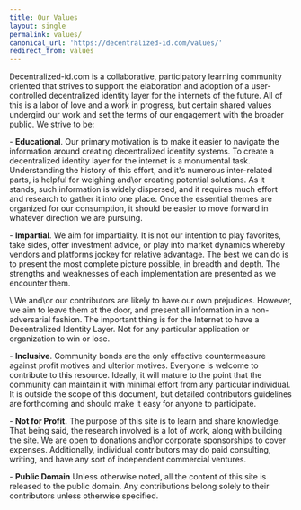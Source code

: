 ```yaml
---
title: Our Values
layout: single
permalink: values/
canonical_url: 'https://decentralized-id.com/values/'
redirect_from: values
---
```


Decentralized-id.com is a collaborative, participatory learning community oriented that strives to support the elaboration and adoption of a user-controlled decentralized identity layer for the internets of the future. All of this is a labor of love and a work in progress, but certain shared values undergird our work and set the terms of our engagement with the broader public. We strive to be:

\-          **Educational**.  Our primary motivation is to make it easier to navigate the information around creating decentralized identity systems. To create a decentralized identity layer for the internet is a monumental task. Understanding the history of this effort, and it's numerous inter-related parts, is helpful for weighing and\or creating potential solutions. As it stands, such information is widely dispersed, and it requires much effort and research to gather it into one place. Once the essential themes are organized for our consumption, it should be easier to move forward in whatever direction we are pursuing.

\-          **Impartial**.  We aim for impartiality. It is not our intention to play favorites, take sides, offer investment advice, or play into market dynamics whereby vendors and platforms jockey for relative advantage. The best we can do is to present the most complete picture possible, in breadth and depth. The strengths and weaknesses of each implementation are presented as we encounter them. 

\           We and\or our contributors are likely to have our own prejudices. However, we aim to leave them at the door, and present all information in a non-adversarial fashion. The important thing is for the Internet to have a Decentralized Identity Layer. Not for any particular application or organization to win or lose.


\-          **Inclusive**.  Community bonds are the only effective countermeasure against profit motives and ulterior motives. Everyone is welcome to contribute to this resource. Ideally, it will mature to the point that the community can maintain it with minimal effort from any particular individual. It is outside the scope of this document, but detailed contributors guidelines are forthcoming and should make it easy for anyone to participate.

\-          **Not for Profit.** The purpose of this site is to learn and share knowledge. That being said, the research involved is a lot of work, along with building the site. We are open to donations and\or corporate sponsorships to cover expenses. Additionally, individual contributors may do paid consulting, writing, and have any sort of independent commercial ventures.

\-          **Public Domain** Unless otherwise noted, all the content of this site is released to the public domain. Any contributions belong solely to their contributors unless otherwise specified.
